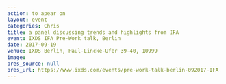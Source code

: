 ```yaml
---
action: to apear on
layout: event
categories: Chris
title: a panel discussing trends and highlights from IFA
event: IXDS IFA Pre-Work talk, Berlin
date: 2017-09-19
venue: IXDS Berlin, Paul-Lincke-Ufer 39-40, 10999
image:
pres_source: null
pres_url: https://www.ixds.com/events/pre-work-talk-berlin-092017-IFA
---
```

